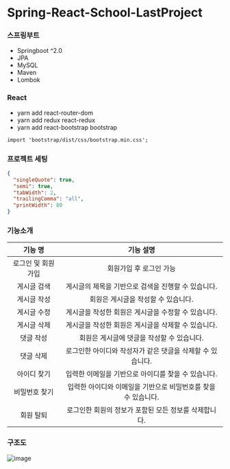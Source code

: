 # Spring-React-School-LastProject

### 스프링부트

- Springboot ^2.0
- JPA
- MySQL
- Maven
- Lombok

### React

- yarn add react-router-dom
- yarn add redux react-redux
- yarn add react-bootstrap bootstrap

```txt
import 'bootstrap/dist/css/bootstrap.min.css';
```

### 프로젝트 세팅

```json
{
  "singleQuote": true,
  "semi": true,
  "tabWidth": 2,
  "trailingComma": "all",
  "printWidth": 80
}
```

### 기능소개
|      기능 명       |                       기능 설명                        |
| :----------------: | :----------------------------------------------------: |
| 로그인 및 회원가입 | 회원가입 후 로그인 가능 |
|    게시글 검색     |          게시글의 제목을 기반으로 검색을 진행할 수 있습니다.           |
|    게시글 작성     |          회원은 게시글을 작성할 수 있습니다.           |
|    게시글 수정     |          게시글을 작성한 회원은 게시글을 수정할 수 있습니다.           |
|    게시글 삭제     |          게시글을 작성한 회원은 게시글을 삭제할 수 있습니다.           |
|     댓글 작성      |       회원은 게시글에 댓글을 작성할 수 있습니다.       |
|     댓글 삭제      |       로그인한 아이디와 작성자가 같은 댓글을 삭제할 수 있습니다.       |
|     아이디 찾기      |       입력한 이메일을 기반으로 아이디를 찾을 수 있습니다.      |
|     비밀번호 찾기      |       입력한 아이디와 이메일을 기반으로 비밀번호를 찾을 수 있습니다.       |
|     회원 탈퇴      |       로그인한 회원의 정보가 포함된 모든 정보를 삭제합니다.       |

### 구조도
![image](https://user-images.githubusercontent.com/42136056/142155950-9e6fcad5-8735-4666-9804-82167d027385.png)
